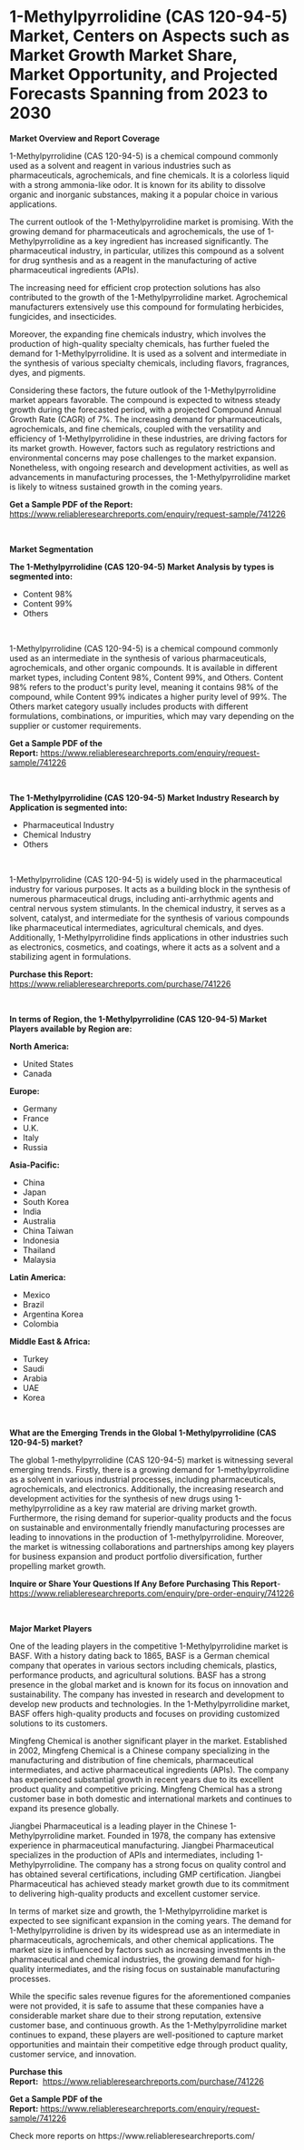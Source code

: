 <p><h1>1-Methylpyrrolidine (CAS 120-94-5) Market, Centers on Aspects such as Market Growth Market Share, Market Opportunity, and Projected Forecasts Spanning from 2023 to 2030</h1></p><p><strong>Market Overview and Report Coverage</strong></p>
<p><p>1-Methylpyrrolidine (CAS 120-94-5) is a chemical compound commonly used as a solvent and reagent in various industries such as pharmaceuticals, agrochemicals, and fine chemicals. It is a colorless liquid with a strong ammonia-like odor. It is known for its ability to dissolve organic and inorganic substances, making it a popular choice in various applications.</p><p>The current outlook of the 1-Methylpyrrolidine market is promising. With the growing demand for pharmaceuticals and agrochemicals, the use of 1-Methylpyrrolidine as a key ingredient has increased significantly. The pharmaceutical industry, in particular, utilizes this compound as a solvent for drug synthesis and as a reagent in the manufacturing of active pharmaceutical ingredients (APIs).</p><p>The increasing need for efficient crop protection solutions has also contributed to the growth of the 1-Methylpyrrolidine market. Agrochemical manufacturers extensively use this compound for formulating herbicides, fungicides, and insecticides.</p><p>Moreover, the expanding fine chemicals industry, which involves the production of high-quality specialty chemicals, has further fueled the demand for 1-Methylpyrrolidine. It is used as a solvent and intermediate in the synthesis of various specialty chemicals, including flavors, fragrances, dyes, and pigments.</p><p>Considering these factors, the future outlook of the 1-Methylpyrrolidine market appears favorable. The compound is expected to witness steady growth during the forecasted period, with a projected Compound Annual Growth Rate (CAGR) of 7%. The increasing demand for pharmaceuticals, agrochemicals, and fine chemicals, coupled with the versatility and efficiency of 1-Methylpyrrolidine in these industries, are driving factors for its market growth. However, factors such as regulatory restrictions and environmental concerns may pose challenges to the market expansion. Nonetheless, with ongoing research and development activities, as well as advancements in manufacturing processes, the 1-Methylpyrrolidine market is likely to witness sustained growth in the coming years.</p></p>
<p><strong>Get a Sample PDF of the Report:</strong> <a href="https://www.reliableresearchreports.com/enquiry/request-sample/741226">https://www.reliableresearchreports.com/enquiry/request-sample/741226</a></p>
<p>&nbsp;</p>
<p><strong>Market Segmentation</strong></p>
<p><strong>The 1-Methylpyrrolidine (CAS 120-94-5) Market Analysis by types is segmented into:</strong></p>
<p><ul><li>Content 98%</li><li>Content 99%</li><li>Others</li></ul></p>
<p>&nbsp;</p>
<p><p>1-Methylpyrrolidine (CAS 120-94-5) is a chemical compound commonly used as an intermediate in the synthesis of various pharmaceuticals, agrochemicals, and other organic compounds. It is available in different market types, including Content 98%, Content 99%, and Others. Content 98% refers to the product's purity level, meaning it contains 98% of the compound, while Content 99% indicates a higher purity level of 99%. The Others market category usually includes products with different formulations, combinations, or impurities, which may vary depending on the supplier or customer requirements.</p></p>
<p><strong>Get a Sample PDF of the Report:</strong>&nbsp;<a href="https://www.reliableresearchreports.com/enquiry/request-sample/741226">https://www.reliableresearchreports.com/enquiry/request-sample/741226</a></p>
<p>&nbsp;</p>
<p><strong>The 1-Methylpyrrolidine (CAS 120-94-5) Market Industry Research by Application is segmented into:</strong></p>
<p><ul><li>Pharmaceutical Industry</li><li>Chemical Industry</li><li>Others</li></ul></p>
<p>&nbsp;</p>
<p><p>1-Methylpyrrolidine (CAS 120-94-5) is widely used in the pharmaceutical industry for various purposes. It acts as a building block in the synthesis of numerous pharmaceutical drugs, including anti-arrhythmic agents and central nervous system stimulants. In the chemical industry, it serves as a solvent, catalyst, and intermediate for the synthesis of various compounds like pharmaceutical intermediates, agricultural chemicals, and dyes. Additionally, 1-Methylpyrrolidine finds applications in other industries such as electronics, cosmetics, and coatings, where it acts as a solvent and a stabilizing agent in formulations.</p></p>
<p><strong>Purchase this Report:</strong>&nbsp; <a href="https://www.reliableresearchreports.com/purchase/741226">https://www.reliableresearchreports.com/purchase/741226</a></p>
<p>&nbsp;</p>
<p><strong>In terms of Region, the 1-Methylpyrrolidine (CAS 120-94-5) Market Players available by Region are:</strong></p>
<p>
    <p> <strong> North America: </strong>
        <ul>
            <li>United States</li>
            <li>Canada</li>
        </ul>
        </p> 
    <p> <strong> Europe: </strong>
        <ul>
            <li>Germany</li>
            <li>France</li>
            <li>U.K.</li>
            <li>Italy</li>
            <li>Russia</li>
        </ul>
        </p> 
    <p> <strong> Asia-Pacific: </strong>
        <ul>
            <li>China</li>
            <li>Japan</li>
            <li>South Korea</li>
            <li>India</li>
            <li>Australia</li>
            <li>China Taiwan</li>
            <li>Indonesia</li>
            <li>Thailand</li>
            <li>Malaysia</li>
        </ul>
        </p> 
    <p> <strong> Latin America: </strong>
        <ul>
            <li>Mexico</li>
            <li>Brazil</li>
            <li>Argentina Korea</li>
            <li>Colombia</li>
        </ul>
        </p> 
    <p> <strong> Middle East & Africa: </strong>
        <ul>
            <li>Turkey</li>
            <li>Saudi</li>
            <li>Arabia</li>
            <li>UAE</li>
            <li>Korea</li>
        </ul>
    </p>
    </p>
<p>&nbsp;</p>
<p><strong>What are the Emerging Trends in the Global 1-Methylpyrrolidine (CAS 120-94-5) market?</strong></p>
<p><p>The global 1-methylpyrrolidine (CAS 120-94-5) market is witnessing several emerging trends. Firstly, there is a growing demand for 1-methylpyrrolidine as a solvent in various industrial processes, including pharmaceuticals, agrochemicals, and electronics. Additionally, the increasing research and development activities for the synthesis of new drugs using 1-methylpyrrolidine as a key raw material are driving market growth. Furthermore, the rising demand for superior-quality products and the focus on sustainable and environmentally friendly manufacturing processes are leading to innovations in the production of 1-methylpyrrolidine. Moreover, the market is witnessing collaborations and partnerships among key players for business expansion and product portfolio diversification, further propelling market growth.</p></p>
<p><strong>Inquire or Share Your Questions If Any Before Purchasing This Report</strong>- <a href="https://www.reliableresearchreports.com/enquiry/pre-order-enquiry/741226">https://www.reliableresearchreports.com/enquiry/pre-order-enquiry/741226</a></p>
<p>&nbsp;</p>
<p><strong>Major Market Players</strong></p>
<p><p>One of the leading players in the competitive 1-Methylpyrrolidine market is BASF. With a history dating back to 1865, BASF is a German chemical company that operates in various sectors including chemicals, plastics, performance products, and agricultural solutions. BASF has a strong presence in the global market and is known for its focus on innovation and sustainability. The company has invested in research and development to develop new products and technologies. In the 1-Methylpyrrolidine market, BASF offers high-quality products and focuses on providing customized solutions to its customers. </p><p>Mingfeng Chemical is another significant player in the market. Established in 2002, Mingfeng Chemical is a Chinese company specializing in the manufacturing and distribution of fine chemicals, pharmaceutical intermediates, and active pharmaceutical ingredients (APIs). The company has experienced substantial growth in recent years due to its excellent product quality and competitive pricing. Mingfeng Chemical has a strong customer base in both domestic and international markets and continues to expand its presence globally.</p><p>Jiangbei Pharmaceutical is a leading player in the Chinese 1-Methylpyrrolidine market. Founded in 1978, the company has extensive experience in pharmaceutical manufacturing. Jiangbei Pharmaceutical specializes in the production of APIs and intermediates, including 1-Methylpyrrolidine. The company has a strong focus on quality control and has obtained several certifications, including GMP certification. Jiangbei Pharmaceutical has achieved steady market growth due to its commitment to delivering high-quality products and excellent customer service.</p><p>In terms of market size and growth, the 1-Methylpyrrolidine market is expected to see significant expansion in the coming years. The demand for 1-Methylpyrrolidine is driven by its widespread use as an intermediate in pharmaceuticals, agrochemicals, and other chemical applications. The market size is influenced by factors such as increasing investments in the pharmaceutical and chemical industries, the growing demand for high-quality intermediates, and the rising focus on sustainable manufacturing processes.</p><p>While the specific sales revenue figures for the aforementioned companies were not provided, it is safe to assume that these companies have a considerable market share due to their strong reputation, extensive customer base, and continuous growth. As the 1-Methylpyrrolidine market continues to expand, these players are well-positioned to capture market opportunities and maintain their competitive edge through product quality, customer service, and innovation.</p></p>
<p><strong>Purchase this Report:</strong>&nbsp;&nbsp;<a href="https://www.reliableresearchreports.com/purchase/741226">https://www.reliableresearchreports.com/purchase/741226</a></p>
<p></p>
<p><strong>Get a Sample PDF of the Report:</strong>&nbsp;<a href="https://www.reliableresearchreports.com/enquiry/request-sample/741226">https://www.reliableresearchreports.com/enquiry/request-sample/741226</a></p>
<p>Check more reports on https://www.reliableresearchreports.com/</p>